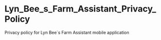# Lyn_Bee_s_Farm_Assistant_Privacy_Policy
Privacy policy for Lyn Bee´s Farm Assistant mobile application
